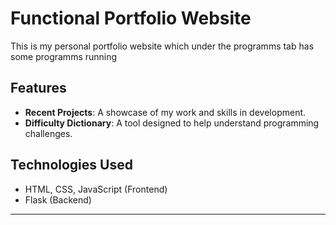# Functional Portfolio Website

This is my personal portfolio website which under the programms tab has some programms running

## Features

* **Recent Projects**: A showcase of my work and skills in development.
* **Difficulty Dictionary**: A tool designed to help understand programming challenges.

## Technologies Used

* HTML, CSS, JavaScript (Frontend)
* Flask (Backend)

---
